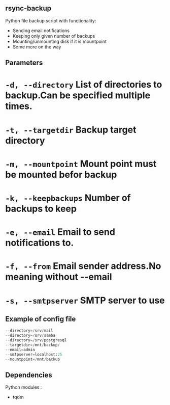 rsync-backup
-------------
Python file backup script with functionality:
* Sending email notifications
* Keeping only given number of backups
* Mounting/unmounting disk if it is mountpoint 
* Some more on the way

Parameters
--------------
# `-d, --directory`  List of directories to backup.Can be specified multiple times.  
# `-t, --targetdir` Backup target directory
# `-m, --mountpoint` Mount point must be mounted befor backup
# `-k, --keepbackups`  Number of backups to keep
# `-e, --email` Email to send notifications to.  
# `-f, --from` Email sender address.No meaning without --email  
# `-s, --smtpserver`  SMTP server to use  

Example of config file
-----------------------
```python
--directory=/srv/mail
--directory=/srv/samba
--directory=/srv/postgresql
--targetdir=/mnt/backup/
--email=admin
--smtpserver=localhost:25
--mountpoint=/mnt/backup
```
## Dependencies

Python modules : 
* tqdm
